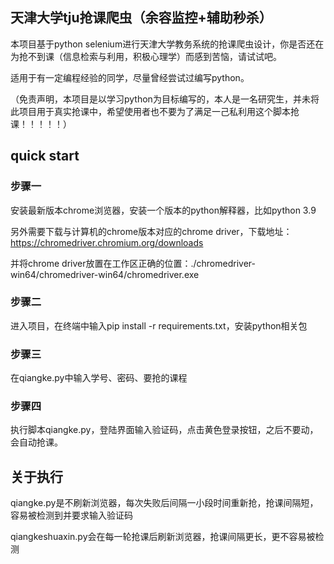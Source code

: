 ## 天津大学tju抢课爬虫（余容监控+辅助秒杀）
本项目基于python selenium进行天津大学教务系统的抢课爬虫设计，你是否还在为抢不到课（信息检索与利用，积极心理学）而感到苦恼，请试试吧。

适用于有一定编程经验的同学，尽量曾经尝试过编写python。

（免责声明，本项目是以学习python为目标编写的，本人是一名研究生，并未将此项目用于真实抢课中，希望使用者也不要为了满足一己私利用这个脚本抢课！！！！！）

## quick start
### 步骤一
安装最新版本chrome浏览器，安装一个版本的python解释器，比如python 3.9

另外需要下载与计算机的chrome版本对应的chrome driver，下载地址：https://chromedriver.chromium.org/downloads

并将chrome driver放置在工作区正确的位置：./chromedriver-win64/chromedriver-win64/chromedriver.exe
### 步骤二
进入项目，在终端中输入pip install -r requirements.txt，安装python相关包
### 步骤三
在qiangke.py中输入学号、密码、要抢的课程
### 步骤四
执行脚本qiangke.py，登陆界面输入验证码，点击黄色登录按钮，之后不要动，会自动抢课。

## 关于执行
qiangke.py是不刷新浏览器，每次失败后间隔一小段时间重新抢，抢课间隔短，容易被检测到并要求输入验证码

qiangkeshuaxin.py会在每一轮抢课后刷新浏览器，抢课间隔更长，更不容易被检测
